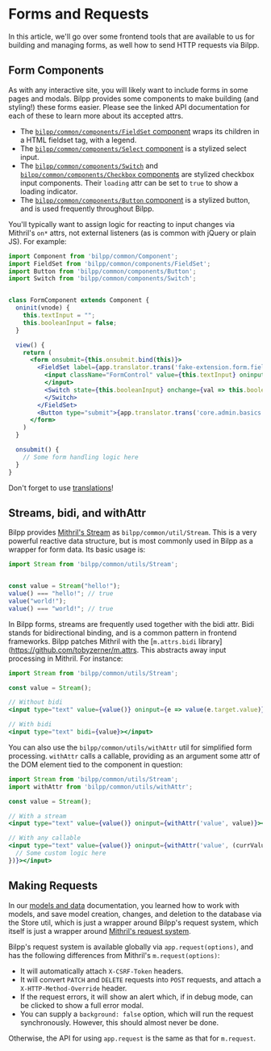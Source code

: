 # Forms and Requests

In this article, we'll go over some frontend tools that are available to us for building and managing forms, as well how to send HTTP requests via Bilpp.

## Form Components

As with any interactive site, you will likely want to include forms in some pages and modals.
Bilpp provides some components to make building (and styling!) these forms easier.
Please see the linked API documentation for each of these to learn more about its accepted attrs.

- The [`bilpp/common/components/FieldSet` component](https://api.docs.bilpp.com/js/master/class/src/common/components/fieldset.js~fieldset) wraps its children in a HTML fieldset tag, with a legend.
- The [`bilpp/common/components/Select` component](https://api.docs.bilpp.com/js/master/class/src/common/components/select.js~select) is a stylized select input.
- The [`bilpp/common/components/Switch`](https://api.docs.bilpp.com/js/master/class/src/common/components/switch.js~switch) and [`bilpp/common/components/Checkbox` components](https://api.docs.bilpp.com/js/master/class/src/common/components/checkbox.js~checkbox) are stylized checkbox input components. Their `loading` attr can be set to `true` to show a loading indicator.
- The [`bilpp/common/components/Button` component](https://api.docs.bilpp.com/js/master/class/src/common/components/button.js~button) is a stylized button, and is used frequently throughout Bilpp.

You'll typically want to assign logic for reacting to input changes via Mithril's `on*` attrs, not external listeners (as is common with jQuery or plain JS). For example:

```jsx
import Component from 'bilpp/common/Component';
import FieldSet from 'bilpp/common/components/FieldSet';
import Button from 'bilpp/common/components/Button';
import Switch from 'bilpp/common/components/Switch';


class FormComponent extends Component {
  oninit(vnode) {
    this.textInput = "";
    this.booleanInput = false;
  }

  view() {
    return (
      <form onsubmit={this.onsubmit.bind(this)}>
        <FieldSet label={app.translator.trans('fake-extension.form.fieldset_label')}>
          <input className="FormControl" value={this.textInput} oninput={e => this.textInput = e.target.value}>
          </input>
          <Switch state={this.booleanInput} onchange={val => this.booleanInput = val}>
          </Switch>
        </FieldSet>
        <Button type="submit">{app.translator.trans('core.admin.basics.submit_button')}</Button>
      </form>
    )
  }

  onsubmit() {
    // Some form handling logic here
  }
}
```

Don't forget to use [translations](translate.md)!


## Streams, bidi, and withAttr

Bilpp provides [Mithril's Stream](https://mithril.js.org/stream.html) as `bilpp/common/util/Stream`.
This is a very powerful reactive data structure, but is most commonly used in Bilpp as a wrapper for form data.
Its basic usage is:

```js
import Stream from 'bilpp/common/utils/Stream';


const value = Stream("hello!");
value() === "hello!"; // true
value("world!");
value() === "world!"; // true
```

In Bilpp forms, streams are frequently used together with the bidi attr.
Bidi stands for bidirectional binding, and is a common pattern in frontend frameworks. Bilpp patches Mithril with the [`m.attrs.bidi` library](https://github.com/tobyzerner/m.attrs.
This abstracts away input processing in Mithril. For instance:

```jsx
import Stream from 'bilpp/common/utils/Stream';

const value = Stream();

// Without bidi
<input type="text" value={value()} oninput={e => value(e.target.value)}></input>

// With bidi
<input type="text" bidi={value}></input>
```

You can also use the `bilpp/common/utils/withAttr` util for simplified form processing. `withAttr` calls a callable, providing as an argument some attr of the DOM element tied to the component in question:

```jsx
import Stream from 'bilpp/common/utils/Stream';
import withAttr from 'bilpp/common/utils/withAttr';

const value = Stream();

// With a stream
<input type="text" value={value()} oninput={withAttr('value', value)}></input>

// With any callable
<input type="text" value={value()} oninput={withAttr('value', (currValue) => {
  // Some custom logic here
})}></input>
```

## Making Requests

In our [models and data](data.md) documentation, you learned how to work with models, and save model creation, changes, and deletion to the database via the Store util, which is just a wrapper around Bilpp's request system, which itself is just a wrapper around [Mithril's request system](https://mithril.js.org/request.html).

Bilpp's request system is available globally via `app.request(options)`, and has the following differences from Mithril's `m.request(options)`:

- It will automatically attach `X-CSRF-Token` headers.
- It will convert `PATCH` and `DELETE` requests into `POST` requests, and attach a `X-HTTP-Method-Override` header.
- If the request errors, it will show an alert which, if in debug mode, can be clicked to show a full error modal.
- You can supply a `background: false` option, which will run the request synchronously. However, this should almost never be done.

Otherwise, the API for using `app.request` is the same as that for `m.request`.
